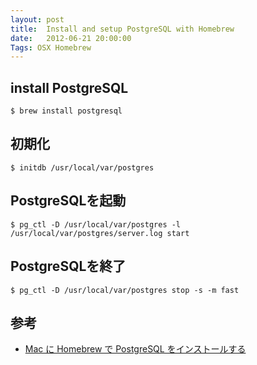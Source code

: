 ```yaml
---
layout: post
title:  Install and setup PostgreSQL with Homebrew
date:   2012-06-21 20:00:00
Tags: OSX Homebrew
---
```

## install PostgreSQL

	$ brew install postgresql

<script src="https://gist.github.com/2963485.js?file=1_install_postgresql.log"></script>

## 初期化

	$ initdb /usr/local/var/postgres

<script src="https://gist.github.com/2963485.js?file=2_create_postgresql_database.log"></script>

## PostgreSQLを起動

	$ pg_ctl -D /usr/local/var/postgres -l /usr/local/var/postgres/server.log start

## PostgreSQLを終了

	$ pg_ctl -D /usr/local/var/postgres stop -s -m fast

## 参考

* [Mac に Homebrew で PostgreSQL をインストールする](http://codenote.net/ruby/187.html)